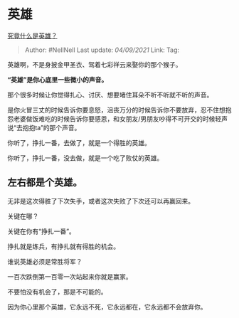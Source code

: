 # 英雄
[究竟什么是英雄？](https://www.zhihu.com/question/281166188/answer/2100440541)

> Author: #NellNell 
> Last update: *04/09/2021* 
> Link:
> Tag:    

英雄啊，不是身披金甲圣衣、驾着七彩祥云来娶你的那个猴子。

**“英雄”是你心底里一些微小的声音。**

那个很多时候让你觉得扎心、讨厌、想要堵住耳朵不听不听就不听的声音。

是你火冒三丈的时候告诉你要息怒，沮丧万分的时候告诉你不要放弃，忍不住想抱怨老婆做饭难吃的时候告诉你要感恩，和女朋友/男朋友吵得不可开交的时候轻声说“去抱抱ta”的那个声音。

你听了，挣扎一番，去做了，就是一个得胜的英雄。

你听了，挣扎一番，没去做，就是一个吃了败仗的英雄。

## 左右都是个英雄。

无非是这次得胜了下次失手，或者这次失败了下次还可以再赢回来。

关键在哪？

关键在你有“挣扎一番”。

挣扎就是练兵，有挣扎就有得胜的机会。

谁说英雄必须是常胜将军？

一百次跌倒第一百零一次站起来你就是赢家。

不要怕没有机会了，那是不可能的。

因为你心里那个英雄，它永远不死，它永远都在，它永远都不会放弃你。

